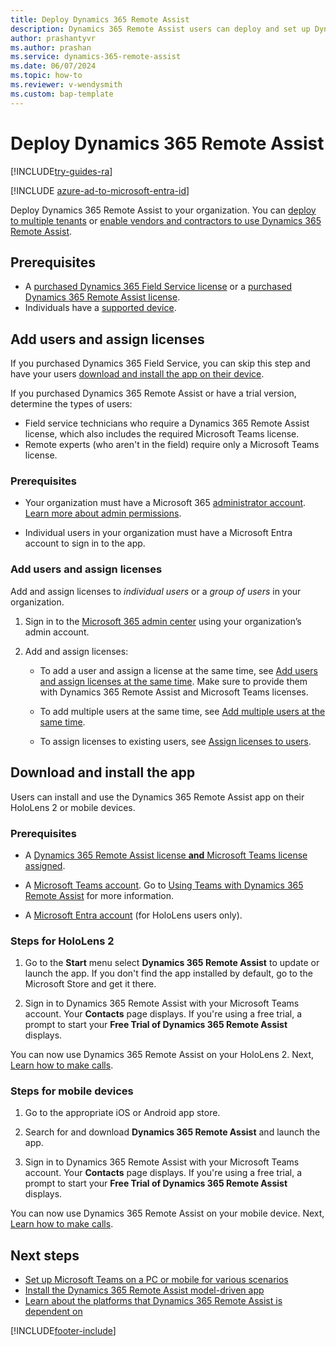 ```yaml
---
title: Deploy Dynamics 365 Remote Assist
description: Dynamics 365 Remote Assist users can deploy and set up Dynamics 365 Remote Assist on their devices. 
author: prashantyvr
ms.author: prashan
ms.service: dynamics-365-remote-assist
ms.date: 06/07/2024
ms.topic: how-to
ms.reviewer: v-wendysmith
ms.custom: bap-template
---
```


# Deploy Dynamics 365 Remote Assist

[!INCLUDE[try-guides-ra](../includes/try-guides-ra.md)]

[!INCLUDE [azure-ad-to-microsoft-entra-id](../includes/azure-ad-to-microsoft-entra-id.md)]

Deploy Dynamics 365 Remote Assist to your organization. You can [deploy to multiple tenants](multi-tenant-deployment.md) or [enable vendors and contractors to use Dynamics 365 Remote Assist](vendor-use-RA.md).

## Prerequisites

- A [purchased Dynamics 365 Field Service license](/dynamics365/field-service/buy-fs) or a [purchased Dynamics 365 Remote Assist license](buy-remote-assist.md).
- Individuals have a [supported device](./requirements.md).

## Add users and assign licenses

If you purchased Dynamics 365 Field Service, you can skip this step and have your users [download and install the app on their device](#download-and-install-the-app).

If you purchased Dynamics 365 Remote Assist or have a trial version, determine the types of users:

- Field service technicians who require a Dynamics 365 Remote Assist license, which also includes the required Microsoft Teams license.
- Remote experts (who aren't in the field) require only a Microsoft Teams license.

### Prerequisites

- Your organization must have a Microsoft 365 [administrator account](https://www.microsoft.com/microsoft-365/business/office-365-administration). [Learn more about admin permissions](/office365/admin/admin-overview/admin-overview).

- Individual users in your organization must have a Microsoft Entra account to sign in to the app.

### Add users and assign licenses

Add and assign licenses to *individual users* or a *group of users* in your organization.

1. Sign in to the [Microsoft 365 admin center](https://admin.microsoft.com/) using your organization’s admin account.

1. Add and assign licenses:
   - To add a user and assign a license at the same time, see [Add users and assign licenses at the same time](/microsoft-365/admin/add-users/add-users). Make sure to provide them with Dynamics 365 Remote Assist and Microsoft Teams licenses.

   - To add multiple users at the same time, see [Add multiple users at the same time](/microsoft-365/admin/add-users/add-users#add-multiple-users-at-the-same-time-in-dashboard-view).

   - To assign licenses to existing users, see [Assign licenses to users](/microsoft-365/admin/manage/assign-licenses-to-users).

## Download and install the app

Users can install and use the Dynamics 365 Remote Assist app on their HoloLens 2 or mobile devices.

### Prerequisites

- A [Dynamics 365 Remote Assist license **and** Microsoft Teams license assigned](#add-users-and-assign-licenses).

- A [Microsoft Teams account](https://teams.microsoft.com/start). Go to [Using Teams with Dynamics 365 Remote Assist](/dynamics365/mixed-reality/remote-assist/set-up-teams) for more information.

- A [Microsoft Entra account](https://www.microsoft.com/en-us/security/business/identity-access/microsoft-entra-id) (for HoloLens users only).

### Steps for HoloLens 2

1. Go to the **Start** menu select **Dynamics 365 Remote Assist** to update or launch the app. If you don't find the app installed by default, go to the Microsoft Store and get it there.

1. Sign in to Dynamics 365 Remote Assist with your Microsoft Teams account. Your **Contacts** page displays. If you're using a free trial, a prompt to start your **Free Trial of Dynamics 365 Remote Assist** displays.

You can now use Dynamics 365 Remote Assist on your HoloLens 2. Next, [Learn how to make calls](making-taking-calls-hololens.md).

### Steps for mobile devices

1. Go to the appropriate iOS or Android app store.

1. Search for and download **Dynamics 365 Remote Assist** and launch the app.

1. Sign in to Dynamics 365 Remote Assist with your Microsoft Teams account. Your **Contacts** page displays. If you're using a free trial, a prompt to start your **Free Trial of Dynamics 365 Remote Assist** displays.

You can now use Dynamics 365 Remote Assist on your mobile device. Next, [Learn how to make calls](mobile-app/making-calls-with-ar.md).

## Next steps

- [Set up Microsoft Teams on a PC or mobile for various scenarios](set-up-teams.md)
- [Install the Dynamics 365 Remote Assist model-driven app](ra-webapp-install.md)
- [Learn about the platforms that Dynamics 365 Remote Assist is dependent on](faq-deploy.md)

[!INCLUDE[footer-include](../includes/footer-banner.md)]
